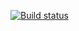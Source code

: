 [![Build status](https://ci.appveyor.com/api/projects/status/522d8acdm3c761gi?svg=true)](https://ci.appveyor.com/project/iashmlv/selenide)